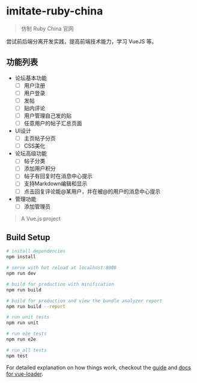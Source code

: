 # imitate-ruby-china
> 仿制 Ruby China 官网

尝试前后端分离开发实践，提高前端技术能力，学习 VueJS 等。

## 功能列表

- 论坛基本功能
  - [ ] 用户注册
  - [ ] 用户登录
  - [ ] 发帖
  - [ ] 贴内评论
  - [ ] 用户管理自己发的贴
  - [ ] 任意用户的帖子汇总页面
- UI设计
  - [ ] 主页帖子分页
  - [ ] CSS美化
- 论坛高级功能
  - [ ] 帖子分类
  - [ ] 添加用户积分
  - [ ] 帖子有回复时在消息中心提示
  - [ ] 支持Markdown编辑和显示
  - [ ] 点击回复评论能@某用户，并在被@的用户的消息中心提示
- 管理功能
  - [ ] 添加管理员

> A Vue.js project

## Build Setup

``` bash
# install dependencies
npm install

# serve with hot reload at localhost:8080
npm run dev

# build for production with minification
npm run build

# build for production and view the bundle analyzer report
npm run build --report

# run unit tests
npm run unit

# run e2e tests
npm run e2e

# run all tests
npm test
```

For detailed explanation on how things work, checkout the [guide](http://vuejs-templates.github.io/webpack/) and [docs for vue-loader](http://vuejs.github.io/vue-loader).
